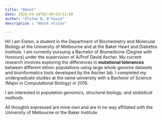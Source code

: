 ```yaml
---
title: "About"
date: 2020-03-24T02:49:51+11:00
author: "Elston N. D'Souza"
description : "About elston"

---
```



Hi! I am Elston, a student in the Department of Biochemistry and Molecular Biology at the University of Melbourne and at the Baker Heart and Diabetes Institute. I am currently pursuing a Bachelor of Biomedicine (Degree with Honours) under the supervision of A/Prof David Ascher. My current research involves exploring the differences in **mutational tolerances** between different ethnic populations using large whole genome datasets and bioinformatics tools developed by the Ascher lab. I completed my undergraduate studies at the same university with a Bachelor of Science (Major in Computational Biology) in 2019.

I am interested in *population genomics, structural biology, and statistical methods.*

All thoughts expressed are mine own and are in no way affiliated with the University of Melbourne or the Baker Institute. 

